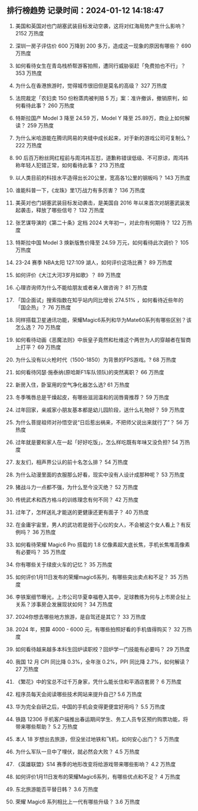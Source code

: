 
## 排行榜趋势 记录时间：2024-01-12 14:18:47
  
  1. 美国和英国对也门胡塞武装目标发动空袭，这将对红海局势产生什么影响？ 2152 万热度
    
  2. 深圳一房子评估价 600 万降到 200 多万，造成这一现象的原因有哪些？ 690 万热度
    
  3. 如何看待女生在青岛栈桥帮游客拍照，遭同行威胁驱赶「免费拍也不行」？ 353 万热度
    
  4. 为什么在香港旅游时，觉得城市很旧但是莫名的高级？ 327 万热度
    
  5. 法院裁定「农妇卖 150 份粉蒸肉被判赔 5 万」案：准许撤诉，撤销原判，如何看待此事？ 260 万热度
    
  6. 特斯拉国产 Model 3 降至 24.59 万，Model Y 降至 25.89万，商业上如何解读？ 259 万热度
    
  7. 为什么米哈游能在腾讯网易的夹缝中成长起来，对于新的游戏公司可复制么？ 222 万热度
    
  8. 90 后百万粉丝网红程前与周鸿祎互怼，道歉称错误低级、不可原谅，周鸿祎称年轻人犯错正常，如何看待此事？ 213 万热度
    
  9. 以人类目前的科技水平造得出长20公里，宽高各1公里的钢板吗？ 143 万热度
    
  10. 谁能科普一下，《龙珠》里1万战力有多厉害？ 136 万热度
    
  11. 美英对也门胡塞武装目标发动袭击，是美国自 2016 年以来首次对胡塞武装发起袭击，释放了哪些信号？ 132 万热度
    
  12. 张艺谋导演的《第二十条》定档 2024 大年初一，对此你有何期待？ 122 万热度
    
  13. 特斯拉中国 Model 3 焕新版售价降至 24.59 万元，如何看待此次调价？ 105 万热度
    
  14. 23-24 赛季 NBA太阳 127:109 湖人，如何评价这场比赛？ 89 万热度
    
  15. 如何评价《大江大河3岁月如歌》？ 89 万热度
    
  16. 心理咨询师为什么不能给朋友或者亲人做咨询？ 81 万热度
    
  17. 「国企面试」搜索指数在知乎站内同比增长 274.51% ，如何看待近些年的「国企热」？ 76 万热度
    
  18. 同样搭载卫星通讯功能，荣耀Magic6系列和华为Mate60系列有哪些区别？该怎么选？ 70 万热度
    
  19. 如何看待动画《恶魔法则》中辰皇子竟然和杜维这个两世为人的穿越者在智商上打平？ 69 万热度
    
  20. 为什么没有以火枪时代（1500-1850）为背景的FPS游戏。? 68 万热度
    
  21. 如何看待冈瑟·施泰纳(原哈斯F1车队领队)的突然离职？ 66 万热度
    
  22. 新房入住，卧室用的空气净化器怎么选? 61 万热度
    
  23. 冬季嘴唇总是干燥起皮，有哪些滋润温和的润唇膏推荐？ 59 万热度
    
  24. 过年回家，亲戚家小朋友基本都是幼儿园阶段，送什么礼物好？ 59 万热度
    
  25. 为什么菩提祖师对孙悟空说“日后惹出祸来，不把师父说出来就行了”？ 56 万热度
    
  26. 过年就是要和家人在一起「好好吃饭」，怎么样吃既有年味又没负担? 54 万热度
    
  27. 友友们，相声界公认的前十名怎么排？ 54 万热度
    
  28. 为什么动漫里面的衣服那么好看，现实中没有人设计成那种呢？ 53 万热度
    
  29. 猪战斗力一点都不强，为什么至今没灭绝？ 52 万热度
    
  30. 传统武术和西方格斗的训练理念有何不同？ 42 万热度
    
  31. 过年了，怎样送礼才能送的更健康还更有面子？ 40 万热度
    
  32. 在金庸宇宙里，男人的武功若是弱于心仪的女人，不会被这个女人看上？有反例吗？ 36 万热度
    
  33. 如何看待荣耀 Magic6 Pro 搭载的 1.8 亿像素超大底长焦，手机长焦堆高像素有必要吗？ 35 万热度
    
  34. 你有哪些关于绿皮火车的记忆？ 35 万热度
    
  35. 如何评价1月11日发布的荣耀magic6系列，有哪些突出卖点和不足？ 35 万热度
    
  36. 李铁案细节曝光，上市公司华夏幸福卷入其中，足球教练为何与上市房企扯上关系？涉事房企发展现状如何？ 34 万热度
    
  37. 2024你想去哪些地方旅游，是自驾还是其它？ 33 万热度
    
  38. 2024 年，预算 4000 - 6000 元，有哪些拍照好看的手机值得购买？ 32 万热度
    
  39. 如何看待越来越多本科生回炉读职校？回炉学一门技能有必要吗？ 29 万热度
    
  40. 我国 12 月 CPI 同比降 0.3%，全年涨 0.2%，PPI 同比降 2.7%，如何解读？ 27 万热度
    
  41. 《繁花》中的宝总不过千万身家，凭什么能长住和平酒店套房？ 6 万热度
    
  42. 程序员每天会阅读哪些技术网站来提升自己? 5.6 万热度
    
  43. 华为完全自研之后，中国的手机会变得更便宜好用吗？ 5.5 万热度
    
  44. 铁路 12306 手机客户端推出春运期间学生、务工人员专区预约购票功能，将带来哪些帮助？ 5.2 万热度
    
  45. 本人 18 岁想出去旅游，但没坐过地铁和飞机，如何安心出门？ 5 万热度
    
  46. 为什么军队一旦中了埋伏，就必然会大败？ 4.5 万热度
    
  47. 《英雄联盟》S14 赛季的地形改变将给游戏带来哪些影响？ 4.2 万热度
    
  48. 如何评价1月11日发布的荣耀Magic6系列，有哪些优点和不足？ 4 万热度
    
  49. 东北旅游能否平替日韩？ 3.6 万热度
    
  50. 荣耀 Magic6 系列相比上一代有哪些升级？ 3.6 万热度
    